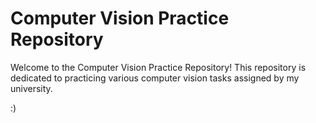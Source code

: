 # Computer Vision Practice Repository

Welcome to the Computer Vision Practice Repository! This repository is dedicated to practicing various computer vision tasks assigned by my university.

:)
